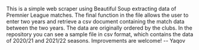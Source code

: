 This is a simple web scraper using Beautiful Soup extracting data of Premnier League matches. 
The final function in the file allows the user to enter two years and retrieve a csv document containing the match data between the two years.
The data are originally ordered by the clubs.
In the repository you can see a sample file in csv format, which contains the data of 2020/21 and 2021/22 seasons.
Improvements are welcome!
-- Yaqov
